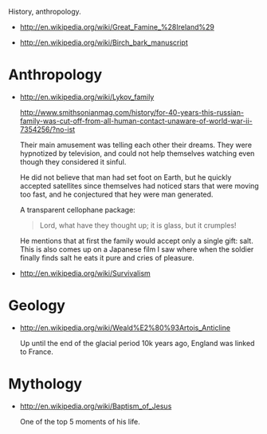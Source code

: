 History, anthropology.

-   <http://en.wikipedia.org/wiki/Great_Famine_%28Ireland%29>

-   <http://en.wikipedia.org/wiki/Birch_bark_manuscript>

# Anthropology

-   <http://en.wikipedia.org/wiki/Lykov_family>

    <http://www.smithsonianmag.com/history/for-40-years-this-russian-family-was-cut-off-from-all-human-contact-unaware-of-world-war-ii-7354256/?no-ist>

    Their main amusement was telling each other their dreams.
    They were hypnotized by television, and could not help themselves watching
    even though they considered it sinful.

    He did not believe that man had set foot on Earth,
    but he quickly accepted satellites since themselves had noticed stars that were moving too fast,
    and he conjectured that hey were man generated.

    A transparent cellophane package:

    > Lord, what have they thought up; it is glass, but it crumples!

    He mentions that at first the family would accept only a single gift: salt.
    This is also comes up on a Japanese film I saw where when the soldier finally finds salt
    he eats it pure and cries of pleasure.

-   <http://en.wikipedia.org/wiki/Survivalism>

# Geology

-   <http://en.wikipedia.org/wiki/Weald%E2%80%93Artois_Anticline>

    Up until the end of the glacial period 10k years ago, England was linked to France.

# Mythology

-   <http://en.wikipedia.org/wiki/Baptism_of_Jesus>

    One of the top 5 moments of his life.
